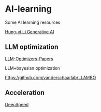 # AI-learning
Some AI learning resources

[Hung-yi Li Generative AI](https://www.youtube.com/watch?v=JGtqpQXfJis)



## LLM optimization

[LLM-Optimizers-Papers](https://github.com/AGI-Edgerunners/LLM-Optimizers-Papers)

LLM+bayesian optimization

https://github.com/vanderschaarlab/LLAMBO

## Acceleration

[DeepSpeed](https://github.com/microsoft/DeepSpeedExamples/tree/master/applications/DeepSpeed-Chat)
